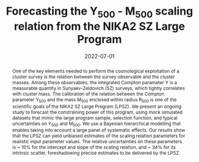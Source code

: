 ---
title: "Forecasting the Y<SUB>500</SUB> - M<SUB>500</SUB> scaling relation from the NIKA2 SZ Large Program"
collection: "publications"
category: "fa_procs"
permalink: /publications/2022EPJWC25700025K
link: https://ui.adsabs.harvard.edu/abs/2022EPJWC.25700025K/abstract
date: 2022-07-01
venue: "mm Universe @ NIKA2 - Observing the mm Universe with the NIKA2 Camera"
citation: "Kéruzoré, F., Artis, E., Macías-Pérez, J.-F., et al. (2022), mm Universe @ NIKA2 - Observing the mm Universe with the NIKA2 Camera, 257, 00025."
abstract: "One of the key elements needed to perform the cosmological exploitation of a cluster survey is the relation between the survey observable and the cluster masses. Among these observables, the integrated Compton parameter Y is a measurable quantity in Sunyaev-Zeldovich (SZ) surveys, which tightly correlates with cluster mass. The calibration of the relation between the Compton parameter Y<SUB>500</SUB> and the mass M<SUB>500</SUB> enclosed within radius R<SUB>500</SUB> is one of the scientific goals of the NIKA2 SZ Large Program (LPSZ). We present an ongoing study to forecast the constraining power of this program, using mock simulated datasets that mimic the large program sample, selection function, and typical uncertainties on Y<SUB>500</SUB> and M<SUB>500</SUB>. We use a Bayesian hierarchical modelling that enables taking into account a large panel of systematic effects. Our results show that the LPSZ can yield unbiased estimates of the scaling relation parameters for realistic input parameter values. The relative uncertainties on these parameters is ~ 10% for the intercept and slope of the scaling relation, and ~ 34% for its intrinsic scatter, foreshadowing precise estimates to be delivered by the LPSZ."
---